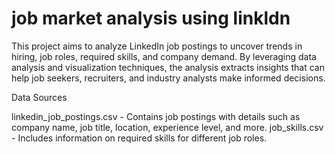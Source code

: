 # job market analysis using linkldn 

This project aims to analyze LinkedIn job postings to uncover trends in hiring, job roles, required skills, and company demand. By leveraging data analysis and visualization techniques, the analysis extracts insights that can help job seekers, recruiters, and industry analysts make informed decisions.

Data Sources

linkedin_job_postings.csv - Contains job postings with details such as company name, job title, location, experience level, and more.
job_skills.csv - Includes information on required skills for different job roles.
